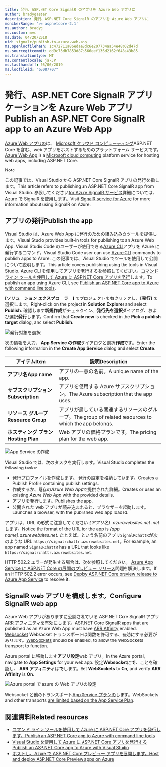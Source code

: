 ```yaml
---
title: 発行、ASP.NET Core SignalR のアプリを Azure Web アプリに
author: bradygaster
description: 発行、ASP.NET Core SignalR のアプリを Azure Web アプリに
monikerRange: '>= aspnetcore-2.1'
ms.author: bradyg
ms.custom: mvc
ms.date: 04/20/2018
uid: signalr/publish-to-azure-web-app
ms.openlocfilehash: 1c472711a86edae8dc6e207734aa54e48c02d47d
ms.sourcegitcommit: dd9c73db7853d87b566eef136d2162f648a43b85
ms.translationtype: MT
ms.contentlocale: ja-JP
ms.lasthandoff: 05/06/2019
ms.locfileid: "65087707"
---
```

# <a name="publish-an-aspnet-core-signalr-app-to-an-azure-web-app"></a><span data-ttu-id="f2be9-103">発行、ASP.NET Core SignalR アプリケーションを Azure Web アプリ</span><span class="sxs-lookup"><span data-stu-id="f2be9-103">Publish an ASP.NET Core SignalR app to an Azure Web App</span></span>

<span data-ttu-id="f2be9-104">[Azure Web アプリの](/azure/app-service/app-service-web-overview)は、 [Microsoft クラウド コンピューティング](https://azure.microsoft.com/)ASP.NET Core を含む、web アプリをホストするためのプラットフォーム サービスです。</span><span class="sxs-lookup"><span data-stu-id="f2be9-104">[Azure Web App](/azure/app-service/app-service-web-overview) is a [Microsoft cloud computing](https://azure.microsoft.com/) platform service for hosting web apps, including ASP.NET Core.</span></span>

> [!NOTE]
> <span data-ttu-id="f2be9-105">この記事では、Visual Studio から ASP.NET Core SignalR アプリの発行を指します。</span><span class="sxs-lookup"><span data-stu-id="f2be9-105">This article refers to publishing an ASP.NET Core SignalR app from Visual Studio.</span></span> <span data-ttu-id="f2be9-106">参照してください[for Azure SignalR サービス](https://azure.microsoft.com/services/signalr-service)詳細については、Azure で SignalR を使用します。</span><span class="sxs-lookup"><span data-stu-id="f2be9-106">Visit [SignalR service for Azure](https://azure.microsoft.com/services/signalr-service) for more information about using SignalR on Azure.</span></span>

## <a name="publish-the-app"></a><span data-ttu-id="f2be9-107">アプリの発行</span><span class="sxs-lookup"><span data-stu-id="f2be9-107">Publish the app</span></span>

<span data-ttu-id="f2be9-108">Visual Studio は、Azure Web App に発行のための組み込みのツールを提供します。</span><span class="sxs-lookup"><span data-stu-id="f2be9-108">Visual Studio provides built-in tools for publishing to an Azure Web App.</span></span> <span data-ttu-id="f2be9-109">Visual Studio Code のユーザーが使用できる[Azure CLI](/cli/azure)アプリを Azure に発行するコマンド。</span><span class="sxs-lookup"><span data-stu-id="f2be9-109">Visual Studio Code user can use [Azure CLI](/cli/azure) commands to publish apps to Azure.</span></span> <span data-ttu-id="f2be9-110">この記事では、Visual Studio でツールを使用して公開について説明します。</span><span class="sxs-lookup"><span data-stu-id="f2be9-110">This article covers publishing using the tools in Visual Studio.</span></span> <span data-ttu-id="f2be9-111">Azure CLI を使用してアプリを発行するを参照してください。[コマンド ライン ツールを使用して Azure に ASP.NET Core アプリを発行](/azure/app-service/app-service-web-get-started-dotnet)します。</span><span class="sxs-lookup"><span data-stu-id="f2be9-111">To publish an app using Azure CLI, see [Publish an ASP.NET Core app to Azure with command line tools](/azure/app-service/app-service-web-get-started-dotnet).</span></span>

<span data-ttu-id="f2be9-112">**[ソリューション エクスプローラー]** でプロジェクトを右クリックし、**[発行]** を選択します。</span><span class="sxs-lookup"><span data-stu-id="f2be9-112">Right-click on the project in **Solution Explorer** and select **Publish**.</span></span> <span data-ttu-id="f2be9-113">確認します**新規作成**がチェックイン、**発行先を選択**ダイアログ、および選択**発行**します。</span><span class="sxs-lookup"><span data-stu-id="f2be9-113">Confirm that **Create new** is checked in the **Pick a publish target** dialog, and select **Publish**.</span></span>

![発行対象を選択](publish-to-azure-web-app/_static/pick-publish-target-dialog.png)

<span data-ttu-id="f2be9-115">次の情報を入力、 **App Service の作成**ダイアログと選択**作成**です。</span><span class="sxs-lookup"><span data-stu-id="f2be9-115">Enter the following information in the **Create App Service** dialog and select **Create**.</span></span>

| <span data-ttu-id="f2be9-116">アイテム</span><span class="sxs-lookup"><span data-stu-id="f2be9-116">Item</span></span> | <span data-ttu-id="f2be9-117">説明</span><span class="sxs-lookup"><span data-stu-id="f2be9-117">Description</span></span> |
| ---- | ----------- |
| <span data-ttu-id="f2be9-118">**アプリ名**</span><span class="sxs-lookup"><span data-stu-id="f2be9-118">**App name**</span></span> | <span data-ttu-id="f2be9-119">アプリの一意の名前。</span><span class="sxs-lookup"><span data-stu-id="f2be9-119">A unique name of the app.</span></span> |
| <span data-ttu-id="f2be9-120">**サブスクリプション**</span><span class="sxs-lookup"><span data-stu-id="f2be9-120">**Subscription**</span></span> | <span data-ttu-id="f2be9-121">アプリを使用する Azure サブスクリプション。</span><span class="sxs-lookup"><span data-stu-id="f2be9-121">The Azure subscription that the app uses.</span></span> |
| <span data-ttu-id="f2be9-122">**リソース グループ**</span><span class="sxs-lookup"><span data-stu-id="f2be9-122">**Resource Group**</span></span> | <span data-ttu-id="f2be9-123">アプリが属している関連するリソースのグループ。</span><span class="sxs-lookup"><span data-stu-id="f2be9-123">The group of related resources to which the app belongs.</span></span>  |
| <span data-ttu-id="f2be9-124">**ホスティング プラン**</span><span class="sxs-lookup"><span data-stu-id="f2be9-124">**Hosting Plan**</span></span> | <span data-ttu-id="f2be9-125">Web アプリの価格プランです。</span><span class="sxs-lookup"><span data-stu-id="f2be9-125">The pricing plan for the web app.</span></span> |

![App Service の作成](publish-to-azure-web-app/_static/create-app-service-dialog.png)

<span data-ttu-id="f2be9-127">Visual Studio では、次のタスクを実行します。</span><span class="sxs-lookup"><span data-stu-id="f2be9-127">Visual Studio completes the following tasks:</span></span>

* <span data-ttu-id="f2be9-128">発行プロファイルを作成します。 発行の設定を格納しています。</span><span class="sxs-lookup"><span data-stu-id="f2be9-128">Creates a Publish Profile containing publish settings.</span></span>
* <span data-ttu-id="f2be9-129">作成するか、既存の*Azure Web App*で提供された詳細。</span><span class="sxs-lookup"><span data-stu-id="f2be9-129">Creates or uses an existing *Azure Web App* with the provided details.</span></span>
* <span data-ttu-id="f2be9-130">アプリを発行します。</span><span class="sxs-lookup"><span data-stu-id="f2be9-130">Publishes the app.</span></span>
* <span data-ttu-id="f2be9-131">公開された web アプリが読み込まれると、ブラウザーを起動します。</span><span class="sxs-lookup"><span data-stu-id="f2be9-131">Launches a browser, with the published web app loaded.</span></span>

<span data-ttu-id="f2be9-132">アプリは、URL の形式に注意してください *{アプリ名} .azurewebsites.net .net*します。</span><span class="sxs-lookup"><span data-stu-id="f2be9-132">Notice the format of the URL for the app is *{app name}.azurewebsites.net*.</span></span> <span data-ttu-id="f2be9-133">たとえば、という名前のアプリ`SignalRChattR`が次のような URL `https://signalrchattr.azurewebsites.net`。</span><span class="sxs-lookup"><span data-stu-id="f2be9-133">For example, an app named `SignalRChattR` has a URL that looks like `https://signalrchattr.azurewebsites.net`.</span></span>

<span data-ttu-id="f2be9-134">HTTP 502.2 エラーが発生する場合は、次を参照してください。 [Azure App Service に ASP.NET Core の展開のプレビュー リリース](xref:host-and-deploy/azure-apps/index)問題を解決します。</span><span class="sxs-lookup"><span data-stu-id="f2be9-134">If an HTTP 502.2 error occurs, see [Deploy ASP.NET Core preview release to Azure App Service](xref:host-and-deploy/azure-apps/index) to resolve it.</span></span>

## <a name="configure-signalr-web-app"></a><span data-ttu-id="f2be9-135">SignalR web アプリを構成します。</span><span class="sxs-lookup"><span data-stu-id="f2be9-135">Configure SignalR web app</span></span>

<span data-ttu-id="f2be9-136">Azure Web アプリがありますに公開されている ASP.NET Core SignalR アプリ[ARR アフィニティ](https://en.wikipedia.org/wiki/Application_Request_Routing)を有効にします。</span><span class="sxs-lookup"><span data-stu-id="f2be9-136">ASP.NET Core SignalR apps that are published as an Azure Web App must have [ARR Affinity](https://en.wikipedia.org/wiki/Application_Request_Routing) enabled.</span></span> <span data-ttu-id="f2be9-137">[Websocket](xref:fundamentals/websockets) Websocket トランスポートは関数を許可する、有効にする必要があります。</span><span class="sxs-lookup"><span data-stu-id="f2be9-137">[WebSockets](xref:fundamentals/websockets) should be enabled, to allow the WebSockets transport to function.</span></span>

<span data-ttu-id="f2be9-138">Azure portal に移動します**アプリ設定**web アプリ。</span><span class="sxs-lookup"><span data-stu-id="f2be9-138">In the Azure portal, navigate to **App Settings** for your web app.</span></span> <span data-ttu-id="f2be9-139">設定**Websocket**に**で**、ことを確認し、 **ARR アフィニティ**は**で**します。</span><span class="sxs-lookup"><span data-stu-id="f2be9-139">Set **WebSockets** to **On**, and verify **ARR Affinity** is **On**.</span></span>

![Azure portal で azure の Web アプリの設定](publish-to-azure-web-app/_static/azure-web-app-settings.png)

 <span data-ttu-id="f2be9-141">Websocket と他のトランスポート[App Service プランの](/azure/azure-subscription-service-limits#app-service-limits)します。</span><span class="sxs-lookup"><span data-stu-id="f2be9-141">WebSockets and other transports [are limited based on the App Service Plan](/azure/azure-subscription-service-limits#app-service-limits).</span></span>

## <a name="related-resources"></a><span data-ttu-id="f2be9-142">関連資料</span><span class="sxs-lookup"><span data-stu-id="f2be9-142">Related resources</span></span>

* [<span data-ttu-id="f2be9-143">コマンド ライン ツールを使用して Azure に ASP.NET Core アプリを発行します。</span><span class="sxs-lookup"><span data-stu-id="f2be9-143">Publish an ASP.NET Core app to Azure with command line tools</span></span>](/azure/app-service/app-service-web-get-started-dotnet)
* [<span data-ttu-id="f2be9-144">Visual Studio を使用して Azure に ASP.NET Core アプリを発行する</span><span class="sxs-lookup"><span data-stu-id="f2be9-144">Publish an ASP.NET Core app to Azure with Visual Studio</span></span>](xref:tutorials/publish-to-azure-webapp-using-vs)
* [<span data-ttu-id="f2be9-145">ホストし、Azure で ASP.NET Core プレビュー アプリを展開します。</span><span class="sxs-lookup"><span data-stu-id="f2be9-145">Host and deploy ASP.NET Core Preview apps on Azure</span></span>](xref:host-and-deploy/azure-apps/index#deploy-aspnet-core-preview-release-to-azure-app-service)
